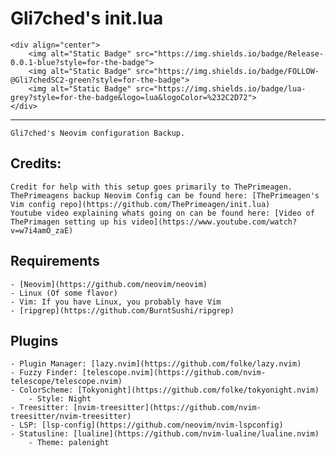 # Gli7ched's init.lua
    <div align="center">
        <img alt="Static Badge" src="https://img.shields.io/badge/Release-0.0.1-blue?style=for-the-badge">
        <img alt="Static Badge" src="https://img.shields.io/badge/FOLLOW-@Gli7chedSC2-green?style=for-the-badge">
        <img alt="Static Badge" src="https://img.shields.io/badge/lua-grey?style=for-the-badge&logo=lua&logoColor=%232C2D72">
    </div>
---
    Gli7ched's Neovim configuration Backup.
## Credits:
    Credit for help with this setup goes primarily to ThePrimeagen.
    ThePrimeagens backup Neovim Config can be found here: [ThePrimeagen's Vim config repo](https://github.com/ThePrimeagen/init.lua)
    Youtube video explaining whats going on can be found here: [Video of ThePrimagen setting up his video](https://www.youtube.com/watch?v=w7i4amO_zaE)
## Requirements
    - [Neovim](https://github.com/neovim/neovim)
    - Linux (Of some flavor)
    - Vim: If you have Linux, you probably have Vim
    - [ripgrep](https://github.com/BurntSushi/ripgrep)
## Plugins
    - Plugin Manager: [lazy.nvim](https://github.com/folke/lazy.nvim)
    - Fuzzy Finder: [telescope.nvim](https://github.com/nvim-telescope/telescope.nvim)
    - ColorScheme: [Tokyonight](https://github.com/folke/tokyonight.nvim)
        - Style: Night
    - Treesitter: [nvim-treesitter](https://github.com/nvim-treesitter/nvim-treesitter)
    - LSP: [lsp-config](https://github.com/neovim/nvim-lspconfig)
    - Statusline: [lualine](https://github.com/nvim-lualine/lualine.nvim)
        - Theme: palenight
